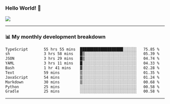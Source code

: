 ### Hello World! 👋

<a>
  <img align="center" src="https://github-readme-stats.vercel.app/api?username=megatunger&count_private=true&include_all_commits=true&bg_color=30,56CCF2,2F80ED&title_color=fff&text_color=fff" />
</a>

------
### 📊 My monthly development breakdown

<!--START_SECTION:waka-->

```txt
TypeScript       55 hrs 55 mins  ███████████████████░░░░░░   75.85 %
sh               3 hrs 58 mins   █▒░░░░░░░░░░░░░░░░░░░░░░░   05.39 %
JSON             3 hrs 29 mins   █▒░░░░░░░░░░░░░░░░░░░░░░░   04.74 %
YAML             3 hrs 11 mins   █░░░░░░░░░░░░░░░░░░░░░░░░   04.33 %
Bash             1 hr 41 mins    ▓░░░░░░░░░░░░░░░░░░░░░░░░   02.28 %
Text             59 mins         ▒░░░░░░░░░░░░░░░░░░░░░░░░   01.35 %
JavaScript       54 mins         ▒░░░░░░░░░░░░░░░░░░░░░░░░   01.24 %
Markdown         30 mins         ▒░░░░░░░░░░░░░░░░░░░░░░░░   00.68 %
Python           25 mins         ░░░░░░░░░░░░░░░░░░░░░░░░░   00.58 %
Gradle           25 mins         ░░░░░░░░░░░░░░░░░░░░░░░░░   00.58 %
```

<!--END_SECTION:waka-->

------
